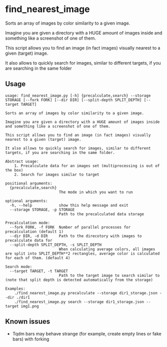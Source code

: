 # find_nearest_image
Sorts an array of images by color similarity to a given image.

Imagine you are given a directory with a HUGE amount of images inside and something like a screenshot of one of them.

This script allows you to find an image (in fact images) visually nearest to a given (target) image.

It also allows to quickly search for images, similar to different targets, if you are searching in the same folder
## Usage
```
usage: find_nearest_image.py [-h] {precalculate,search} --storage STORAGE [--fork FORK] [--dir DIR] [--split-depth SPLIT_DEPTH] [--target TARGET]

Sorts an array of images by color similarity to a given image.

Imagine you are given a directory with a HUGE amount of images inside and something like a screenshot of one of them.

This script allows you to find an image (in fact images) visually nearest to a given (target) image.

It also allows to quickly search for images, similar to different targets, if you are searching in the same folder.

Abstract usage:
    1. Precalculate data for an images set (multiprocessing is out of the box)
    2. Search for images similar to target

positional arguments:
  {precalculate,search}
                        The mode in which you want to run

optional arguments:
  -h, --help            show this help message and exit
  --storage STORAGE, -p STORAGE
                        Path to the precalculated data storage

Precalculation mode:
  --fork FORK, -f FORK  Number of parallel processes for precalculation (default 1)
  --dir DIR, -d DIR     Path to the direcotory with images to precalculate data for
  --split-depth SPLIT_DEPTH, -s SPLIT_DEPTH
                        When calculating average colors, all images are split into SPLIT_DEPTH**2 rectangles, average color is calculated for each of them. (default 4)

Search mode:
  --target TARGET, -t TARGET
                        Path to the target image to search similar to (note that split depth is detected automatically from the storage)

Examples:
    ./find_nearest_image.py precalculate --storage dir1_storage.json --dir ./dir1
    ./find_nearest_image.py search --storage dir1_storage.json --target img1.png
```
## Known issues
* Tqdm bars may behave strange (for example, create empty lines or fake bars) with forking
